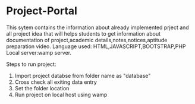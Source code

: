 # Project-Portal

This sytem contains the  information about already implemented prject and all project idea that will helps students to get information about
documentation of project,academic details,notes,notices,aptitude preparation video.
Language used: HTML,JAVASCRIPT,BOOTSTRAP,PHP
Local server:wamp server.

Steps to run project:
1. Import project databse from folder name as "database"
2. Cross check all exiting data entry
3. Set the folder location
4. Run project on local host using wamp
